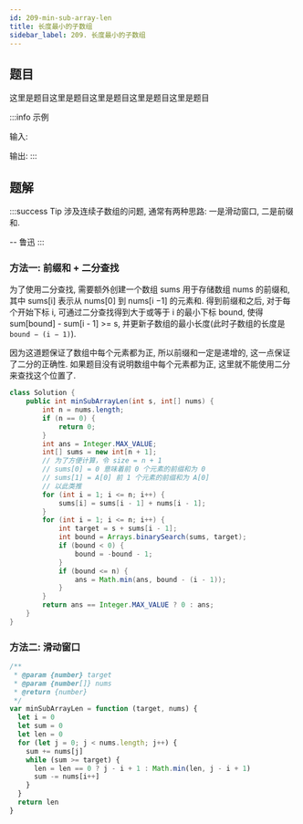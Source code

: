 ```yaml
---
id: 209-min-sub-array-len
title: 长度最小的子数组
sidebar_label: 209. 长度最小的子数组
---
```


## 题目

这里是题目这里是题目这里是题目这里是题目这里是题目

:::info 示例

输入:

输出:
:::

## 题解

:::success Tip
涉及连续子数组的问题, 通常有两种思路: 一是滑动窗口, 二是前缀和.

-- 鲁迅
:::

### 方法一: 前缀和 + 二分查找

为了使用二分查找, 需要额外创建一个数组 sums 用于存储数组 nums 的前缀和, 其中 sums[i] 表示从 nums[0] 到 nums[i −1] 的元素和. 得到前缀和之后, 对于每个开始下标 i, 可通过二分查找得到大于或等于 i 的最小下标 bound, 使得 sum[bound] - sum[i - 1] >= s, 并更新子数组的最小长度(此时子数组的长度是 `bound − (i − 1)`).

因为这道题保证了数组中每个元素都为正, 所以前缀和一定是递增的, 这一点保证了二分的正确性. 如果题目没有说明数组中每个元素都为正, 这里就不能使用二分来查找这个位置了.

```java
class Solution {
    public int minSubArrayLen(int s, int[] nums) {
        int n = nums.length;
        if (n == 0) {
            return 0;
        }
        int ans = Integer.MAX_VALUE;
        int[] sums = new int[n + 1];
        // 为了方便计算，令 size = n + 1
        // sums[0] = 0 意味着前 0 个元素的前缀和为 0
        // sums[1] = A[0] 前 1 个元素的前缀和为 A[0]
        // 以此类推
        for (int i = 1; i <= n; i++) {
            sums[i] = sums[i - 1] + nums[i - 1];
        }
        for (int i = 1; i <= n; i++) {
            int target = s + sums[i - 1];
            int bound = Arrays.binarySearch(sums, target);
            if (bound < 0) {
                bound = -bound - 1;
            }
            if (bound <= n) {
                ans = Math.min(ans, bound - (i - 1));
            }
        }
        return ans == Integer.MAX_VALUE ? 0 : ans;
    }
}
```

### 方法二: 滑动窗口

```ts
/**
 * @param {number} target
 * @param {number[]} nums
 * @return {number}
 */
var minSubArrayLen = function (target, nums) {
  let i = 0
  let sum = 0
  let len = 0
  for (let j = 0; j < nums.length; j++) {
    sum += nums[j]
    while (sum >= target) {
      len = len == 0 ? j - i + 1 : Math.min(len, j - i + 1)
      sum -= nums[i++]
    }
  }
  return len
}
```
